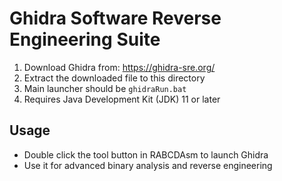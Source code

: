 # Ghidra Software Reverse Engineering Suite

1. Download Ghidra from: https://ghidra-sre.org/
2. Extract the downloaded file to this directory
3. Main launcher should be `ghidraRun.bat`
4. Requires Java Development Kit (JDK) 11 or later

## Usage
- Double click the tool button in RABCDAsm to launch Ghidra
- Use it for advanced binary analysis and reverse engineering
